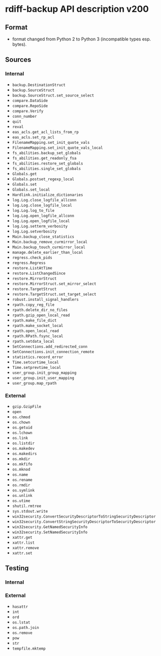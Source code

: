 # rdiff-backup API description v200

## Format

* format changed from Python 2 to Python 3 (incompatible types esp. bytes).

## Sources


### Internal

* `backup.DestinationStruct`
* `backup.SourceStruct`
* `backup.SourceStruct.set_source_select`
* `compare.DataSide`
* `compare.RepoSide`
* `compare.Verify`
* `conn_number`
* `quit`
* `reval`
* `eas_acls.get_acl_lists_from_rp`
* `eas_acls.set_rp_acl`
* `FilenameMapping.set_init_quote_vals`
* `FilenameMapping.set_init_quote_vals_local`
* `fs_abilities.backup_set_globals`
* `fs_abilities.get_readonly_fsa`
* `fs_abilities.restore_set_globals`
* `fs_abilities.single_set_globals`
* `Globals.get`
* `Globals.postset_regexp_local`
* `Globals.set`
* `Globals.set_local`
* `Hardlink.initialize_dictionaries`
* `log.Log.close_logfile_allconn`
* `log.Log.close_logfile_local`
* `log.Log.log_to_file`
* `log.Log.open_logfile_allconn`
* `log.Log.open_logfile_local`
* `log.Log.setterm_verbosity`
* `log.Log.setverbosity`
* `Main.backup_close_statistics`
* `Main.backup_remove_curmirror_local`
* `Main.backup_touch_curmirror_local`
* `manage.delete_earlier_than_local`
* `regress.check_pids`
* `regress.Regress`
* `restore.ListAtTime`
* `restore.ListChangedSince`
* `restore.MirrorStruct`
* `restore.MirrorStruct.set_mirror_select`
* `restore.TargetStruct`
* `restore.TargetStruct.set_target_select`
* `robust.install_signal_handlers`
* `rpath.copy_reg_file`
* `rpath.delete_dir_no_files`
* `rpath.gzip_open_local_read`
* `rpath.make_file_dict`
* `rpath.make_socket_local`
* `rpath.open_local_read`
* `rpath.RPath.fsync_local`
* `rpath.setdata_local`
* `SetConnections.add_redirected_conn`
* `SetConnections.init_connection_remote`
* `statistics.record_error`
* `Time.setcurtime_local`
* `Time.setprevtime_local`
* `user_group.init_group_mapping`
* `user_group.init_user_mapping`
* `user_group.map_rpath`

### External

* `gzip.GzipFile`
* `open`
* `os.chmod`
* `os.chown`
* `os.getuid`
* `os.lchown`
* `os.link`
* `os.listdir`
* `os.makedev`
* `os.makedirs`
* `os.mkdir`
* `os.mkfifo`
* `os.mknod`
* `os.name`
* `os.rename`
* `os.rmdir`
* `os.symlink`
* `os.unlink`
* `os.utime`
* `shutil.rmtree`
* `sys.stdout.write`
* `win32security.ConvertSecurityDescriptorToStringSecurityDescriptor`
* `win32security.ConvertStringSecurityDescriptorToSecurityDescriptor`
* `win32security.GetNamedSecurityInfo`
* `win32security.SetNamedSecurityInfo`
* `xattr.get`
* `xattr.list`
* `xattr.remove`
* `xattr.set`

## Testing


### Internal


### External

* `hasattr`
* `int`
* `ord`
* `os.lstat`
* `os.path.join`
* `os.remove`
* `pow`
* `str`
* `tempfile.mktemp`
